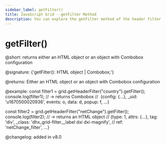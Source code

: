 ```yaml
---
sidebar_label: getFilter()
title: JavaScript Grid - getFilter Method 
description: You can explore the getFilter method of the header filter of Grid in the documentation of the DHTMLX JavaScript UI library. Browse developer guides and API reference, try out code examples and live demos, and download a free 30-day evaluation version of DHTMLX Suite 7.
---
```


# getFilter()

@short: returns either an HTML object or an object with Combobox configuration

@signature: {'getFilter(): HTML object | Combobox;'}

@returns:
Either an HTML object or an object with Combobox configuration

@example:
const filter1 = grid.getHeaderFilter("country").getFilter();
console.log(filter1);
// -> returns Combobox
//  {config: {…}, _uid: 'u1670500020936', events: o, data: d, popup: f, …}


const filter2 = grid.getHeaderFilter("netChange").getFilter();
console.log(filter2);
// -> returns an HTML object
// {type: 1, attrs: {…}, tag: 'div', _class: 'dhx_grid-filter__label dxi dxi-magnify', 
// ref: 'netChange_filter', …}

@changelog:
added in v8.0